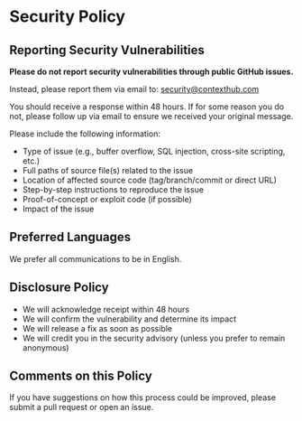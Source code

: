 # Security Policy

## Reporting Security Vulnerabilities

**Please do not report security vulnerabilities through public GitHub issues.**

Instead, please report them via email to: security@contexthub.com

You should receive a response within 48 hours. If for some reason you do not, please follow up via email to ensure we received your original message.

Please include the following information:

- Type of issue (e.g., buffer overflow, SQL injection, cross-site scripting, etc.)
- Full paths of source file(s) related to the issue
- Location of affected source code (tag/branch/commit or direct URL)
- Step-by-step instructions to reproduce the issue
- Proof-of-concept or exploit code (if possible)
- Impact of the issue

## Preferred Languages

We prefer all communications to be in English.

## Disclosure Policy

- We will acknowledge receipt within 48 hours
- We will confirm the vulnerability and determine its impact
- We will release a fix as soon as possible
- We will credit you in the security advisory (unless you prefer to remain anonymous)

## Comments on this Policy

If you have suggestions on how this process could be improved, please submit a pull request or open an issue.

